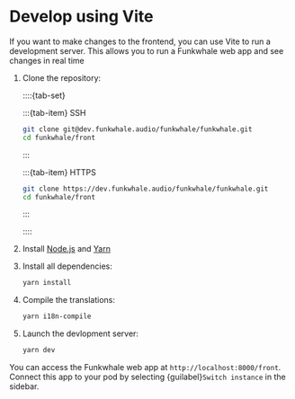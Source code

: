 # Develop using Vite

If you want to make changes to the frontend, you can use Vite to run a development server. This allows you to run a Funkwhale web app and see changes in real time

1. Clone the repository:

   ::::{tab-set}

   :::{tab-item} SSH

   ```sh
   git clone git@dev.funkwhale.audio/funkwhale/funkwhale.git
   cd funkwhale/front
   ```

   :::

   :::{tab-item} HTTPS

   ```sh
   git clone https://dev.funkwhale.audio/funkwhale/funkwhale.git
   cd funkwhale/front
   ```

   :::

   ::::

2. Install [Node.js](https://nodejs.org/en/download/package-manager/) and [Yarn](https://classic.yarnpkg.com/lang/en/docs/install/)
3. Install all dependencies:

   ```sh
   yarn install
   ```

4. Compile the translations:

   ```sh
   yarn i18n-compile
   ```

5. Launch the devlopment server:

   ```sh
   yarn dev
   ```

You can access the Funkwhale web app at `http://localhost:8000/front`. Connect this app to your pod by selecting {guilabel}`Switch instance` in the sidebar.
